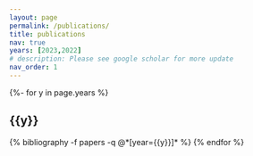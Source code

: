 ```yaml
---
layout: page
permalink: /publications/
title: publications
nav: true
years: [2023,2022]
# description: Please see google scholar for more update 
nav_order: 1
---
```

<!-- _pages/publications.md -->
<div class="publications">

{%- for y in page.years %}
  <h2 class="year">{{y}}</h2>
  {% bibliography -f papers -q @*[year={{y}}]* %}
{% endfor %}

</div>
